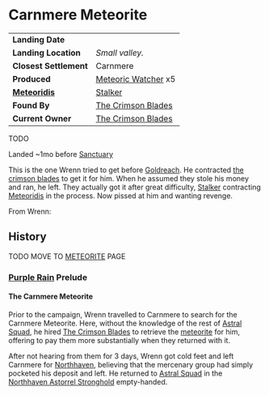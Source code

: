# Carnmere Meteorite

|||
| --- | --- |
| **Landing Date** | | meteor.1
| **Landing Location** | *Small valley.* |
| **Closest Settlement** | Carnmere |
| **Produced** | [Meteoric Watcher](../../../creatures/meteoric-watcher.md) x5 |
| **[Meteoridis](../../../mechanics/roleplay/meteoridis.md)** | [Stalker](../../../characters/stalker.md) |
| **Found By** | [The Crimson Blades](../../../organisations/the-crimson-blades.md) |
| **Current Owner** | [The Crimson Blades](../../../organisations/the-crimson-blades.md) |

TODO

Landed ~1mo before [Sanctuary](../../../organisations/astorrel/sanctuary.md)

This is the one Wrenn tried to get before [Goldreach](../../../civilisations/kingdom-of-astor/SETTLEMENTS/GOLDREACH/README.md). He contracted [the crimson blades](../../../organisations/the-crimson-blades.md) to get it for him. When he assumed they stole his money and ran, he left. They actually got it after great difficulty, [Stalker](../../../characters/stalker.md) contracting [Meteoridis](../../../mechanics/roleplay/meteoridis.md) in the process. Now pissed at him and wanting revenge.

From Wrenn:

## History

TODO MOVE TO [METEORITE](../meteorite.md) PAGE

### [Purple Rain](../../../campaigns/purple-rain.md) Prelude

#### The Carnmere Meteorite

Prior to the campaign, Wrenn travelled to Carnmere to search for the Carnmere Meteorite. Here, without the knowledge of the rest of [Astral Squad](../../../organisations/astorrel/squads/astral-squad.md), he hired [The Crimson Blades](../../../organisations/the-crimson-blades.md) to retrieve the [meteorite](../meteorite.md) for him, offering to pay them more substantially when they returned with it.

After not hearing from them for 3 days, Wrenn got cold feet and left Carnmere for [Northhaven](../../../places/cities/northhaven.md), believing that the mercenary group had simply pocketed his deposit and left. He returned to [Astral Squad](../../../organisations/astorrel/squads/astral-squad.md) in the [Northhaven Astorrel Stronghold](../../../places/strongholds/northhaven-astorrel-stronghold.md) empty-handed.
